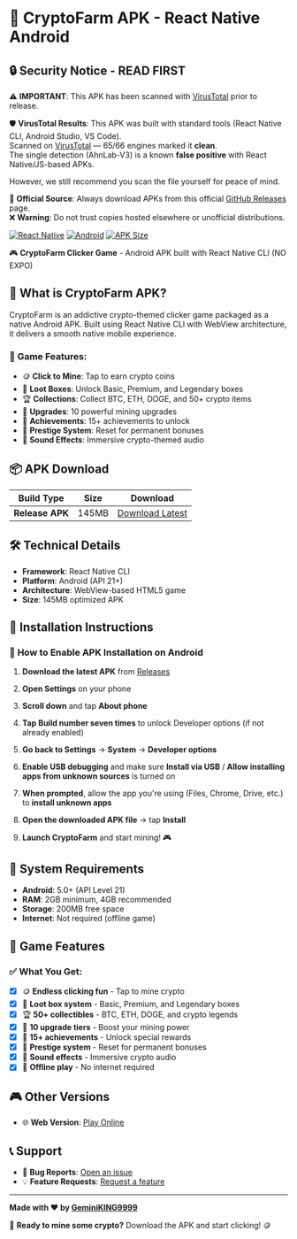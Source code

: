 # 🚀 CryptoFarm APK - React Native Android

## 🔒 **Security Notice - READ FIRST**

⚠️ **IMPORTANT**: This APK has been scanned with [VirusTotal](https://www.virustotal.com/) prior to release.  

🛡️ **VirusTotal Results**: This APK was built with standard tools (React Native CLI, Android Studio, VS Code).  
Scanned on [VirusTotal](https://www.virustotal.com/) — 65/66 engines marked it **clean**.  
The single detection (AhnLab-V3) is a known **false positive** with React Native/JS-based APKs.  

However, we still recommend you scan the file yourself for peace of mind.  

🔗 **Official Source**: Always download APKs from this official [GitHub Releases](https://github.com/GeminKING9999/crypto-farm-apk/releases) page.  
❌ **Warning**: Do not trust copies hosted elsewhere or unofficial distributions.

[![React Native](https://img.shields.io/badge/React%20Native-0.81.4-blue.svg)](https://reactnative.dev/)
[![Android](https://img.shields.io/badge/Platform-Android-green.svg)](https://developer.android.com/)
[![APK Size](https://img.shields.io/badge/Release%20APK-145MB-orange.svg)](https://github.com/GeminKING9999/crypto-farm-apk)

🎮 **CryptoFarm Clicker Game** - Android APK built with React Native CLI (NO EXPO)

## 📱 **What is CryptoFarm APK?**

CryptoFarm is an addictive crypto-themed clicker game packaged as a native Android APK. Built using React Native CLI with WebView architecture, it delivers a smooth native mobile experience.

### 🎯 **Game Features:**
- 🪙 **Click to Mine**: Tap to earn crypto coins
- 🎁 **Loot Boxes**: Unlock Basic, Premium, and Legendary boxes
- 🏆 **Collections**: Collect BTC, ETH, DOGE, and 50+ crypto items
- 🔧 **Upgrades**: 10 powerful mining upgrades
- 🏅 **Achievements**: 15+ achievements to unlock
- 💎 **Prestige System**: Reset for permanent bonuses
- 🎵 **Sound Effects**: Immersive crypto-themed audio

## 📦 **APK Download**

| Build Type | Size | Download |
|------------|------|----------|
| **Release APK** | 145MB | [Download Latest](https://github.com/GeminKING9999/crypto-farm-apk/releases) |

## 🛠️ **Technical Details**

- **Framework**: React Native CLI
- **Platform**: Android (API 21+)
- **Architecture**: WebView-based HTML5 game
- **Size**: 145MB optimized APK

## 📱 **Installation Instructions**

### 📱 **How to Enable APK Installation on Android**

1. **Download the latest APK** from [Releases](https://github.com/GeminKING9999/crypto-farm-apk/releases)

2. **Open Settings** on your phone

3. **Scroll down** and tap **About phone**

4. **Tap Build number seven times** to unlock Developer options (if not already enabled)

5. **Go back to Settings** → **System** → **Developer options**

6. **Enable USB debugging** and make sure **Install via USB** / **Allow installing apps from unknown sources** is turned on

7. **When prompted**, allow the app you're using (Files, Chrome, Drive, etc.) to **install unknown apps**

8. **Open the downloaded APK file** → tap **Install**

9. **Launch CryptoFarm** and start mining! 🎮

## 📱 **System Requirements**

- **Android**: 5.0+ (API Level 21)
- **RAM**: 2GB minimum, 4GB recommended
- **Storage**: 200MB free space
- **Internet**: Not required (offline game)

## 🚀 **Game Features**

### ✅ **What You Get:**
- [x] 🪙 **Endless clicking fun** - Tap to mine crypto
- [x] 🎁 **Loot box system** - Basic, Premium, and Legendary boxes
- [x] 🏆 **50+ collectibles** - BTC, ETH, DOGE, and crypto legends
- [x] 🔧 **10 upgrade tiers** - Boost your mining power
- [x] 🏅 **15+ achievements** - Unlock special rewards
- [x] 💎 **Prestige system** - Reset for permanent bonuses
- [x] 🎵 **Sound effects** - Immersive crypto audio
- [x] 📱 **Offline play** - No internet required

## 🎮 **Other Versions**

- 🌐 **Web Version**: [Play Online](https://cryptofarmclicker.netlify.app/)

## 📞 **Support**

- 🐛 **Bug Reports**: [Open an issue](https://github.com/GeminKING9999/crypto-farm-apk/issues)
- 💡 **Feature Requests**: [Request a feature](https://github.com/GeminKING9999/crypto-farm-apk/issues)

---

**Made with ❤️ by [GeminiKING9999](https://github.com/GeminiKING9999)**

🚀 **Ready to mine some crypto?** Download the APK and start clicking! 🪙
